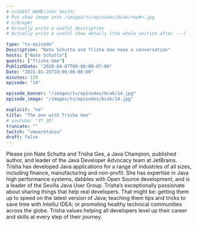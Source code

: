```yaml
---
# s/GUEST_NAME/John Smith/
# Put show image into /images/tv/episodes/bcak/<ep#>.jpg
# s/0/ep#/
# Actually write a useful description
# Actually write a useful show details (the whole section after ---)

type: "tv-episode"
Description: "Nate Schutta and Trisha Gee have a conversation"
hosts: ["Nate Schutta"]
guests: ["Trisha Gee"]
PublishDate: "2020-04-07T00:00:00-07:00"
Date: "2021-01-25T10:00:00-08:00"
minutes: 120
episode: "14"

episode_banner: "/images/tv/episodes/bcak/14.jpg"
episode_image: "/images/tv/episodes/bcak/14.jpg"

explicit: "no"
title: "The one with Trisha Gee"
# youtube: "YT_ID"
truncate: ""
twitch: "vmwaretanzu"
draft: false
---
```


Please join Nate Schutta and Trisha Gee, a Java Champion, published author, and leader of the Java Developer Advocacy team at JetBrains. Trisha has developed Java applications for a range of industries of all sizes, including finance, manufacturing and non-profit. She has expertise in Java high performance systems, dabbles with Open Source development, and is a leader of the Sevilla Java User Group. Trisha’s exceptionally passionate about sharing things that help real developers. That might be: getting them up to speed on the latest version of Java; teaching them tips and tricks to save time with IntelliJ IDEA; or promoting healthy technical communities across the globe. Trisha values helping all developers level up their career and skills at every step of their journey.
